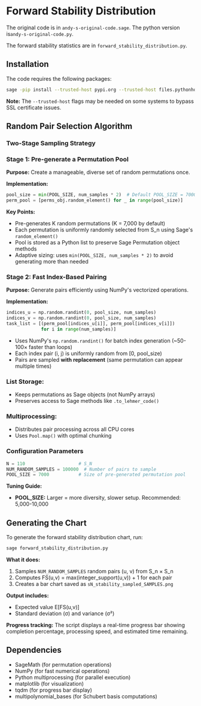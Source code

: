 # Forward Stability Distribution

The original code is in `andy-s-original-code.sage`. The python version is`andy-s-original-code.py`.

The forward stability statistics are in `forward_stability_distribution.py`.
## Installation 
The code requires the following packages:
```bash
sage -pip install --trusted-host pypi.org --trusted-host files.pythonhosted.org multipolynomial_bases tqdm
```

**Note:** The `--trusted-host` flags may be needed on some systems to bypass SSL certificate issues.

## Random Pair Selection Algorithm

### Two-Stage Sampling Strategy

### Stage 1: Pre-generate a Permutation Pool

**Purpose:** Create a manageable, diverse set of random permutations once.

**Implementation:**
```python
pool_size = min(POOL_SIZE, num_samples * 2)  # Default POOL_SIZE = 7000
perm_pool = [perms_obj.random_element() for _ in range(pool_size)]
```

**Key Points:**
- Pre-generates K random permutations (K = 7,000 by default)
- Each permutation is uniformly randomly selected from S_n using Sage's `random_element()`
- Pool is stored as a Python list to preserve Sage Permutation object methods
- Adaptive sizing: uses `min(POOL_SIZE, num_samples * 2)` to avoid generating more than needed

### Stage 2: Fast Index-Based Pairing

**Purpose:** Generate pairs efficiently using NumPy's vectorized operations.

**Implementation:**
```python
indices_u = np.random.randint(0, pool_size, num_samples)
indices_v = np.random.randint(0, pool_size, num_samples)
task_list = [(perm_pool[indices_u[i]], perm_pool[indices_v[i]]) 
             for i in range(num_samples)]
```

- Uses NumPy's `np.random.randint()` for batch index generation (~50-100× faster than loops)
- Each index pair (i, j) is uniformly random from [0, pool_size)
- Pairs are sampled **with replacement** (same permutation can appear multiple times)


### List Storage:
   - Keeps permutations as Sage objects (not NumPy arrays)
   - Preserves access to Sage methods like `.to_lehmer_code()`

### Multiprocessing:
   - Distributes pair processing across all CPU cores
   - Uses `Pool.map()` with optimal chunking

### Configuration Parameters

```python
N = 110                    # S_N
NUM_RANDOM_SAMPLES = 100000  # Number of pairs to sample
POOL_SIZE = 7000           # Size of pre-generated permutation pool
```

**Tuning Guide:**
- **POOL_SIZE:** Larger = more diversity, slower setup. Recommended: 5,000-10,000

## Generating the Chart

To generate the forward stability distribution chart, run:

```bash
sage forward_stability_distribution.py
```

**What it does:**
1. Samples `NUM_RANDOM_SAMPLES` random pairs (u, v) from S_n × S_n
2. Computes FS(u,v) = max(integer_support(u,v)) + 1 for each pair
4. Creates a bar chart saved as `sN_stability_sampled_SAMPLES.png`

**Output includes:**
- Expected value E[FS(u,v)]
- Standard deviation (σ) and variance (σ²)

**Progress tracking:** The script displays a real-time progress bar showing completion percentage, processing speed, and estimated time remaining.

## Dependencies

- SageMath (for permutation operations)
- NumPy (for fast numerical operations)
- Python multiprocessing (for parallel execution)
- matplotlib (for visualization)
- tqdm (for progress bar display)
- multipolynomial_bases (for Schubert basis computations)
